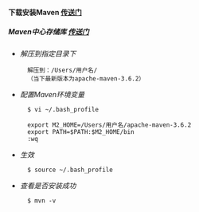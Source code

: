 #### 下载安装Maven [传送门](http://maven.apache.org/install.html)

##### Maven中心存储库 [传送门](http://search.maven.org)

* *解压到指定目录下*

        解压到：/Users/用户名/
        （当下最新版本为apache-maven-3.6.2）
* *配置Maven环境变量*

        $ vi ~/.bash_profile
        
        export M2_HOME=/Users/用户名/apache-maven-3.6.2
        export PATH=$PATH:$M2_HOME/bin
        :wq
* *生效*

        $ source ~/.bash_profile
* *查看是否安装成功*

        $ mvn -v
